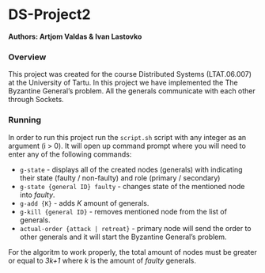 # DS-Project2

**Authors: Artjom Valdas & Ivan Lastovko**

### Overview
This project was created for the course Distributed Systems (LTAT.06.007) at the University of Tartu. 
In this project we have implemented the The Byzantine General’s problem.
All the generals communicate with each other through Sockets.

### Running
In order to run this project run the `script.sh` script with any integer as an argument (i > 0).
It will open up command prompt where you will need to enter any of the following commands:
* `g-state` - displays all of the created nodes (generals) with indicating their state (faulty / non-faulty) and role (primary / secondary)
* `g-state {general ID} faulty` - changes state of the mentioned node into *faulty*.
* `g-add {K}` - adds *K* amount of generals.
* `g-kill {general ID}` - removes mentioned node from the list of generals.
* `actual-order {attack | retreat}` - primary node will send the order to other generals and it will start the Byzantine General’s problem.

For the algoritm to work properly, the total amount of nodes must be greater or equal to *3k+1* where *k* is the amount of *faulty* generals.
